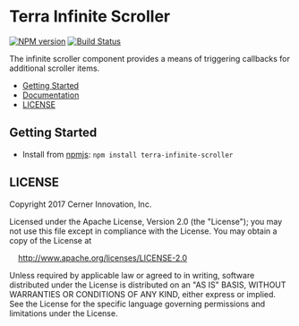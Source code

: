 # Terra Infinite Scroller


[![NPM version](http://img.shields.io/npm/v/terra-infinite-scroller.svg)](https://www.npmjs.org/package/terra-infinite-scroller)
[![Build Status](https://travis-ci.org/cerner/terra-core.svg?branch=master)](https://travis-ci.org/cerner/terra-core)

The infinite scroller component provides a means of triggering callbacks for additional scroller items.

- [Getting Started](#getting-started)
- [Documentation](https://github.com/cerner/terra-core/tree/master/packages/terra-infinite-scroller/docs)
- [LICENSE](#license)

## Getting Started

- Install from [npmjs](https://www.npmjs.com): `npm install terra-infinite-scroller`

## LICENSE

Copyright 2017 Cerner Innovation, Inc.

Licensed under the Apache License, Version 2.0 (the "License"); you may not use this file except in compliance with the License. You may obtain a copy of the License at

&nbsp;&nbsp;&nbsp;&nbsp;http://www.apache.org/licenses/LICENSE-2.0

Unless required by applicable law or agreed to in writing, software distributed under the License is distributed on an "AS IS" BASIS, WITHOUT WARRANTIES OR CONDITIONS OF ANY KIND, either express or implied. See the License for the specific language governing permissions and limitations under the License.

